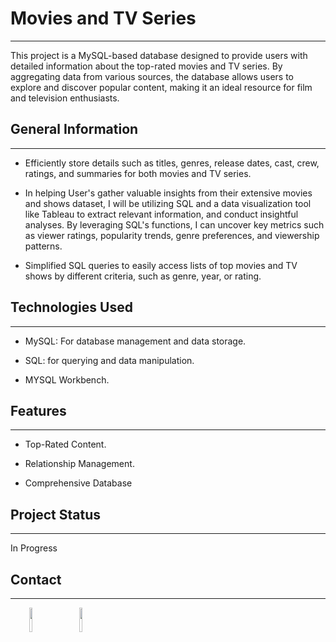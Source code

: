 <h1>Movies and TV Series</h1>
<hr><p>This project is a MySQL-based database designed to provide users with detailed information about the top-rated movies and TV series. By aggregating data from various sources, the database allows users to explore and discover popular content, making it an ideal resource for film and television enthusiasts.</p><h2>General Information</h2>
<hr><ul>
<li>Efficiently store details such as titles, genres, release dates, cast, crew, ratings, and summaries for both movies and TV series.</li>
</ul><ul>
<li>In helping User's gather valuable insights from their extensive movies and shows dataset, I will be utilizing SQL and a data visualization tool like Tableau to extract relevant information, and conduct insightful analyses. By leveraging SQL's functions, I can uncover key metrics such as viewer ratings, popularity trends, genre preferences, and viewership patterns.</li>
</ul><ul>
<li>Simplified SQL queries to easily access lists of top movies and TV shows by different criteria, such as genre, year, or rating.</li>
</ul><h2>Technologies Used</h2>
<hr><ul>
<li>MySQL: For database management and data storage.</li>
</ul><ul>
<li>SQL: for querying and data manipulation.</li>
</ul><ul>
<li>MYSQL Workbench.</li>
</ul><h2>Features</h2>
<hr><ul>
<li>Top-Rated Content.</li>
</ul><ul>
<li>Relationship Management.</li>
</ul><ul>
<li>Comprehensive Database</li>
</ul><h2>Project Status</h2>
<hr><p>In Progress</p><h2>Contact</h2>
<hr><p><span style="margin-right: 30px;"></span><a href="in/i-irudhaya-prejith-786079256"><img target="_blank" src="https://cdn.jsdelivr.net/gh/devicons/devicon/icons/linkedin/linkedin-original.svg" style="width: 10%;"></a><span style="margin-right: 30px;"></span><a href="https://github.com/Prejith22"><img target="_blank" src="https://cdn.jsdelivr.net/gh/devicons/devicon/icons/github/github-original.svg" style="width: 10%;"></a></p>